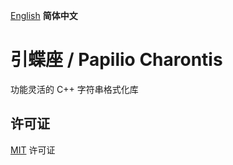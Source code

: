 [English](README.md) **简体中文**
# 引蝶座 / Papilio Charontis
功能灵活的 C++ 字符串格式化库

## 许可证
[MIT](LICENSE) 许可证
